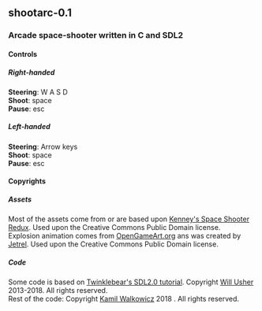 ## shootarc-0.1
### Arcade space-shooter written in C and SDL2
  
#### Controls
##### Right-handed
**Steering**: W A S D  
**Shoot**: space  
**Pause**: esc

##### Left-handed
**Steering**: Arrow keys  
**Shoot**: space  
**Pause**: esc


#### Copyrights
##### Assets
Most of the assets come from or are based upon
[Kenney's Space Shooter Redux](http://www.kenney.nl/assets/space-shooter-redux).
Used upon the Creative Commons Public Domain license.  
Explosion animation comes from
[OpenGameArt.org](https://opengameart.org/content/explosion-animations)
ans was created by [Jetrel](https://opengameart.org/users/jetrel).
Used upon the Creative Commons Public Domain license.  

##### Code
Some code is based on
[Twinklebear's SDL2.0 tutorial](http://www.willusher.io/pages/sdl2/0).
Copyright [Will Usher](http://www.willusher.io) 2013-2018. All rights reserved.  
Rest of the code: Copyright [Kamil Walkowicz](http://twitter.com/khwalkowicz)
2018 . All rights reserved.